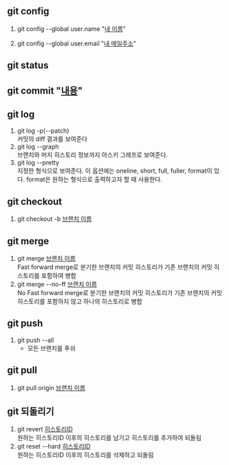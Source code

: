 ## git config
1. git config --global user.name "<u>내 이름</u>"

1. git config --global user.email "<u>내 메일주소</u>"


## git status


## git commit "<u>내용</u>"


## git log
1. git log -p(--patch)
<br/> 커밋의 diff 결과를 보여준다
2. git log --graph
<br/> 브랜치와 머지 히스토리 정보까지 아스키 그래프로 보여준다.
2. git log --pretty
<br/> 지정한 형식으로 보여준다. 이 옵션에는 oneline, short, full, fuller, format이 있다. format은 원하는 형식으로 출력하고자 할 때 사용한다.


## git checkout
1. git checkout -b <u>브랜치 이름</u>


## git merge
1. git merge <u>브랜치 이름</u>
<br/>Fast forward merge로 분기한 브랜치의 커밋 히스토리가 기존 브랜치의 커밋 히스토리를 포함하여 병합
2. git merge --no-ff <u>브랜치 이름</u>
<br/>No Fast forward merge로 분기한 브랜치의 커밋 히스토리가 기존 브랜치의 커밋 히스토리를 포함하지 않고 하나의 히스토리로 병합


## git push
1. git push --all
    + 모든 브랜치를 푸쉬

## git pull
1. git pull origin <u>브랜치 이름</u>

## git 되돌리기 
1. git revert <u>히스토리ID</u>
<br/>원하는 히스토리ID 이후의 히스토리를 남기고 히스토리를 추가하여 되돌림
2. git reset --hard <u>히스토리ID</u>
<br/>원하는 히스토리ID 이후의 히스토리를 삭제하고 되돌림
